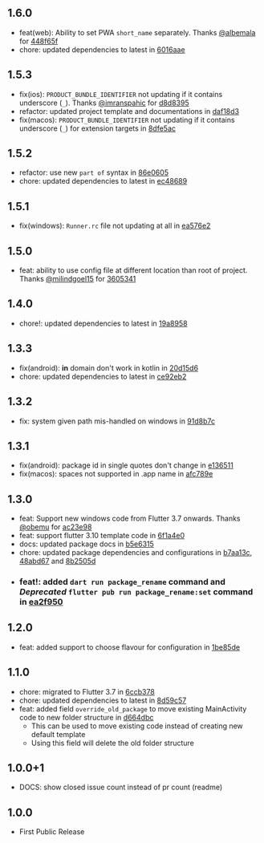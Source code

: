 ## 1.6.0

- feat(web): Ability to set PWA `short_name` separately. Thanks [@albemala](https://github.com/albemala) for [448f65f](https://github.com/OutdatedGuy/package_rename/commit/448f65f8f154194a391e3ad4d2808f6af31cdcb8)
- chore: updated dependencies to latest in [6016aae](https://github.com/OutdatedGuy/package_rename/commit/6016aaedabdb4cc4f6d9572c5b3b04fcb3766cea)

## 1.5.3

- fix(ios): `PRODUCT_BUNDLE_IDENTIFIER` not updating if it contains underscore (`_`). Thanks [@imranspahic](https://github.com/imranspahic) for [d8d8395](https://github.com/OutdatedGuy/package_rename/commit/d8d83950b5456d806d8b6e807bd2c2bddc490b3a)
- refactor: updated project template and documentations in [daf18d3](https://github.com/OutdatedGuy/package_rename/commit/daf18d3c7a7814a016ef61a835233cd4834519c8)
- fix(macos): `PRODUCT_BUNDLE_IDENTIFIER` not updating if it contains underscore (`_`) for extension targets in [8dfe5ac](https://github.com/OutdatedGuy/package_rename/commit/8dfe5ac8771d508de43a880eb88b08d030ff80c4)

## 1.5.2

- refactor: use new `part of` syntax in [86e0605](https://github.com/OutdatedGuy/package_rename/commit/86e060551522abaf4581f1dddf65f6f0b6dfc59b)
- chore: updated dependencies to latest in [ec48689](https://github.com/OutdatedGuy/package_rename/commit/ec48689324b6c63ae9d47c5ce7586f45749ac027)

## 1.5.1

- fix(windows): `Runner.rc` file not updating at all in [ea576e2](https://github.com/OutdatedGuy/package_rename/commit/ea576e27ba1187dec087e2d631417a8b76a43550)

## 1.5.0

- feat: ability to use config file at different location than root of project. Thanks [@milindgoel15](https://github.com/milindgoel15) for [3605341](https://github.com/OutdatedGuy/package_rename/commit/3605341c8f558cf02265f1d67a8e525180e4a611)

## 1.4.0

- chore!: updated dependencies to latest in [19a8958](https://github.com/OutdatedGuy/package_rename/commit/19a8958a8b8b7fb5ef42f2a6e12800201a13c832)

## 1.3.3

- fix(android): **in** domain don't work in kotlin in [20d15d6](https://github.com/OutdatedGuy/package_rename/commit/20d15d6d31e0cbdfbc7e19aa1d13f87f3da42d35)
- chore: updated dependencies to latest in [ce92eb2](https://github.com/OutdatedGuy/package_rename/commit/ce92eb28da75a159b8c88bc9e2ba7795b588106c)

## 1.3.2

- fix: system given path mis-handled on windows in [91d8b7c](https://github.com/OutdatedGuy/package_rename/commit/91d8b7c10f7aec8f9aed86e721840d56194c5bb4)

## 1.3.1

- fix(android): package id in single quotes don't change in [e136511](https://github.com/OutdatedGuy/package_rename/commit/e1365110125d4f6cf6a9aadae80dc2b14e7a6423)
- fix(macos): spaces not supported in .app name in [afc789e](https://github.com/OutdatedGuy/package_rename/commit/afc789e54f8764a24cc6ca796018661ec148e03b)

## 1.3.0

- feat: Support new windows code from Flutter 3.7 onwards. Thanks [@obemu](https://github.com/obemu) for [ac23e98](https://github.com/OutdatedGuy/package_rename/commit/ac23e98444524fe29fa49e4695f14efafc2d940c)
- feat: support flutter 3.10 template code in [6f1a4e0](https://github.com/OutdatedGuy/package_rename/commit/6f1a4e0b8673b6b5d1b6bf8f5b6d7fca6a531fa3)
- docs: updated package docs in [b5e6315](https://github.com/OutdatedGuy/package_rename/commit/b5e6315cc142a595cfc679a3a88fe420d563031e)
- chore: updated package dependencies and configurations in [b7aa13c](https://github.com/OutdatedGuy/package_rename/commit/b7aa13cadde4106e7b30e016c66ce9428b0ad280), [48abd67](https://github.com/OutdatedGuy/package_rename/commit/48abd6765ebf3ed6a499b839f714ed8f0368df9f) and [8b2505d](https://github.com/OutdatedGuy/package_rename/commit/8b2505d8ce88df5ad8b14147874f538e517a383b)
- ### feat!: added `dart run package_rename` command and _Deprecated_ `flutter pub run package_rename:set` command in [ea2f950](https://github.com/OutdatedGuy/package_rename/commit/ea2f9505a28eae80d759b42cf1a3c6e5bd03d112)

## 1.2.0

- feat: added support to choose flavour for configuration in [1be85de](https://github.com/OutdatedGuy/package_rename/commit/1be85deb2c47936b1c999b52e700dfff1d74bdf8)

## 1.1.0

- chore: migrated to Flutter 3.7 in [6ccb378](https://github.com/OutdatedGuy/package_rename/commit/6ccb378a0e721853ed8045f658af1cdf9c7ae53b)
- chore: updated dependencies to latest in [8d59c57](https://github.com/OutdatedGuy/package_rename/commit/8d59c576fae1ba41b4545e304fbf945f10d80412)
- feat: added field `override_old_package` to move existing MainActivity code to new folder structure in [d664dbc](https://github.com/OutdatedGuy/package_rename/commit/d664dbcd14c483afa897f082907ce401bf9791a4)
  - This can be used to move existing code instead of creating new default template
  - Using this field will delete the old folder structure

## 1.0.0+1

- DOCS: show closed issue count instead of pr count (readme)

## 1.0.0

- First Public Release
